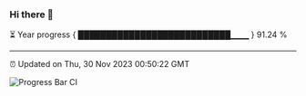 ### Hi there 👋

⏳ Year progress { ███████████████████████████▁▁▁ } 91.24 %

---

⏰ Updated on Thu, 30 Nov 2023 00:50:22 GMT

![Progress Bar CI](https://github.com/liununu/liununu/workflows/Progress%20Bar%20CI/badge.svg)
